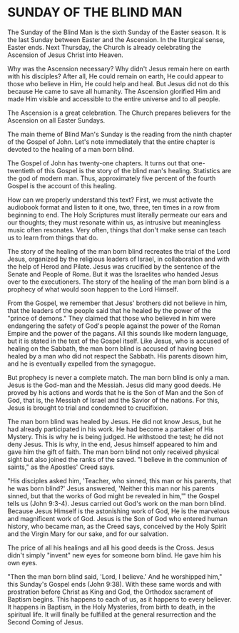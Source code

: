# SUNDAY OF THE BLIND MAN

The Sunday of the Blind Man is the sixth Sunday of the Easter season. It is the last Sunday between Easter and the Ascension. In the liturgical sense, Easter ends. Next Thursday, the Church is already celebrating the Ascension of Jesus Christ into Heaven.

Why was the Ascension necessary? Why didn't Jesus remain here on earth with his disciples? After all, He could remain on earth, He could appear to those who believe in Him, He could help and heal. But Jesus did not do this because He came to save all humanity. The Ascension glorified Him and made Him visible and accessible to the entire universe and to all people.

The Ascension is a great celebration. The Church prepares believers for the Ascension on all Easter Sundays.

The main theme of Blind Man's Sunday is the reading from the ninth chapter of the Gospel of John. Let's note immediately that the entire chapter is devoted to the healing of a man born blind.

The Gospel of John has twenty-one chapters. It turns out that one-twentieth of this Gospel is the story of the blind man's healing. Statistics are the god of modern man. Thus, approximately five percent of the fourth Gospel is the account of this healing.

How can we properly understand this text? First, we must activate the audiobook format and listen to it one, two, three, ten times in a row from beginning to end. The Holy Scriptures must literally permeate our ears and our thoughts; they must resonate within us, as intrusive but meaningless music often resonates. Very often, things that don't make sense can teach us to learn from things that do.

The story of the healing of the man born blind recreates the trial of the Lord Jesus, organized by the religious leaders of Israel, in collaboration and with the help of Herod and Pilate. Jesus was crucified by the sentence of the Senate and People of Rome. But it was the Israelites who handed Jesus over to the executioners. The story of the healing of the man born blind is a prophecy of what would soon happen to the Lord Himself.

From the Gospel, we remember that Jesus' brothers did not believe in him, that the leaders of the people said that he healed by the power of the "prince of demons." They claimed that those who believed in him were endangering the safety of God's people against the power of the Roman Empire and the power of the pagans. All this sounds like modern language, but it is stated in the text of the Gospel itself. Like Jesus, who is accused of healing on the Sabbath, the man born blind is accused of having been healed by a man who did not respect the Sabbath. His parents disown him, and he is eventually expelled from the synagogue.

But prophecy is never a complete match. The man born blind is only a man. Jesus is the God-man and the Messiah. Jesus did many good deeds. He proved by his actions and words that he is the Son of Man and the Son of God, that is, the Messiah of Israel and the Savior of the nations. For this, Jesus is brought to trial and condemned to crucifixion.

The man born blind was healed by Jesus. He did not know Jesus, but he had already participated in his work. He had become a partaker of His Mystery. This is why he is being judged. He withstood the test; he did not deny Jesus. This is why, in the end, Jesus himself appeared to him and gave him the gift of faith. The man born blind not only received physical sight but also joined the ranks of the saved. "I believe in the communion of saints," as the Apostles' Creed says.

"His disciples asked him, 'Teacher, who sinned, this man or his parents, that he was born blind?' Jesus answered, 'Neither this man nor his parents sinned, but that the works of God might be revealed in him,'" the Gospel tells us (John 9:3-4). Jesus carried out God's work on the man born blind. Because Jesus Himself is the astonishing work of God, He is the marvelous and magnificent work of God. Jesus is the Son of God who entered human history, who became man, as the Creed says, conceived by the Holy Spirit and the Virgin Mary for our sake, and for our salvation.

The price of all his healings and all his good deeds is the Cross. Jesus didn't simply "invent" new eyes for someone born blind. He gave him his own eyes.

"Then the man born blind said, 'Lord, I believe.' And he worshipped him," this Sunday's Gospel ends (John 9:38). With these same words and with prostration before Christ as King and God, the Orthodox sacrament of Baptism begins. This happens to each of us, as it happens to every believer. It happens in Baptism, in the Holy Mysteries, from birth to death, in the spiritual life. It will finally be fulfilled at the general resurrection and the Second Coming of Jesus.
